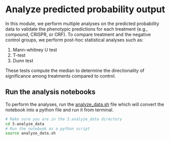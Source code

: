 # Analyze predicted probability output

In this module, we perform multiple analyses on the predicted probability data to validate the phenotypic predictions for each treatment (e.g., compound, CRISPR, or ORF).
To compare treatment and the negative control groups, we perform post-hoc statistical analyses such as:

1. Mann-whitney U test
2. T-test
3. Dunn test 

These tests compute the median to determine the directionality of significance among treatments compared to control.

## Run the analysis notebooks

To perform the analyses, run the [analyze_data.sh](./analyze_data.sh) file which will convert the notebook into a python file and run it from terminal.

```bash
# Make sure you are in the 3.analyze_data directory
cd 3.analyze_data
# Run the notebook as a python script
source analyze_data.sh
```
